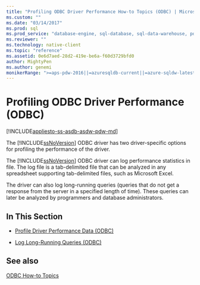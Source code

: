 ```yaml
---
title: "Profiling ODBC Driver Performance How-to Topics (ODBC) | Microsoft Docs"
ms.custom: ""
ms.date: "03/14/2017"
ms.prod: sql
ms.prod_service: "database-engine, sql-database, sql-data-warehouse, pdw"
ms.reviewer: ""
ms.technology: native-client
ms.topic: "reference"
ms.assetid: 0e6d7aed-28d2-419e-be6a-f60d3729bfd0
author: MightyPen
ms.author: genemi
monikerRange: ">=aps-pdw-2016||=azuresqldb-current||=azure-sqldw-latest||>=sql-server-2016||=sqlallproducts-allversions||>=sql-server-linux-2017||=azuresqldb-mi-current"
---
```

# Profiling ODBC Driver Performance (ODBC)
[!INCLUDE[appliesto-ss-asdb-asdw-pdw-md](../../includes/appliesto-ss-asdb-asdw-pdw-md.md)]

  The [!INCLUDE[ssNoVersion](../../includes/ssnoversion-md.md)] ODBC driver has two driver-specific options for profiling the performance of the driver.  
  
 The [!INCLUDE[ssNoVersion](../../includes/ssnoversion-md.md)] ODBC driver can log performance statistics in file. The log file is a tab-delimited file that can be analyzed in any spreadsheet supporting tab-delimited files, such as Microsoft Excel.  
  
 The driver can also log long-running queries (queries that do not get a response from the server in a specified length of time). These queries can later be analyzed by programmers and database administrators.  
  
## In This Section  
  
-   [Profile Driver Performance Data &#40;ODBC&#41;](../../relational-databases/native-client-odbc-how-to/profiling-odbc-driver-performance-data.md)  
  
-   [Log Long-Running Queries &#40;ODBC&#41;](../../relational-databases/native-client-odbc-how-to/profiling-odbc-driver-performance-data-log-long-running-queries.md)  
  
## See also  
 [ODBC How-to Topics](../../relational-databases/native-client-odbc-how-to/odbc-how-to-topics.md)  
  
  
